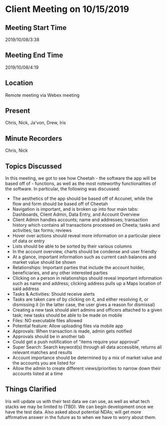 # Client Meeting on 10/15/2019
## Meeting Start Time
2019/10/08/3:38
## Meeting End Time
2019/10/08/4:19
## Location
Remote meeting via Webex meeting
## Present
Chris, Nick, Ja'von, Drew, Iris
## Minute Recorders
Chris, Nick
## Topics Discussed
In this meeting, we got to see how Cheetah - the software the app will be based off of - functions, as well as the most noteworthy functionalities of the software. In particular, the following was discussed:
- The aesthetics of the app should be based off of Accunet, while the flow and form should be based off of Cheetah
- Navigation is important, and is broken up into four main tabs: Dashboards, Client Admin, Data Entry, and Account Overview
- Client Admin handles accounts; name and addresses; transaction history which contains all transactions processed on Cheeta; tasks and activities; tax forms; reviews
- Hover over actions should reveal more information on a particular piece of data or entry
- Lists should be able to be sorted by their various columns
- In the account overview, charts should be condense and user friendly
- At a glance, important information such as current cash balances and market value should be shown
- Relationships: Important parties that include the account holder, beneficiaries, and any other interested parties
- Clicking on a person in relationships should reveal important information such as name and address; clicking address pulls up a Maps location of said address
- Tasks & Activities: Should receive alerts
- Tasks are taken care of by clicking on it, and either resolving it, or dismissing it (in the latter case, the user gives a reason for dismissal)
- Creating a new task should alert admins and officers attached to a given task; new tasks should be able to be made on mobile
- Files: NO executable files allowed
- Potential feature: Allow uploading files via mobile app
- Approvals: When transaction is made, admin gets notified
- Approvals should be in another tab
- Could get a push notification of "items require your approval"
- Super Search: Search keyword(s) through all data accessible, returns all relevant matches and results
- Account importance should be determined by a mix of market value and the accounts you are listed for
- Allow the admin to create different views/priorities to narrow down their accounts listed at a time
## Things Clarified
Iris will update us with their test data we can use, as well as what tech stacks we may be limited to (TBD). We can begin development once we have the test data. Also asked about potential NDAs; will get more affirmative answer in the future as to when we have to worry about them.
